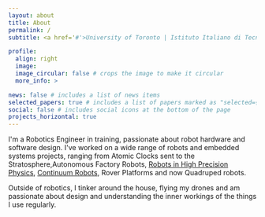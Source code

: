 ```yaml
---
layout: about
title: About
permalink: /
subtitle: <a href='#'>University of Toronto | Istituto Italiano di Tecnologia</a>

profile:
  align: right
  image:
  image_circular: false # crops the image to make it circular
  more_info: >

news: false # includes a list of news items
selected_papers: true # includes a list of papers marked as "selected={true}"
social: false # includes social icons at the bottom of the page
projects_horizontal: true
---
```


I'm a Robotics Engineer in training, passionate about robot hardware and software design. I've worked on a wide range of robots and embedded systems projects, ranging from Atomic Clocks sent to the Stratosphere,Autonomous Factory Robots, [Robots in High Precision Physics](MAGGIE.md), [Continuum Robots](/projects/Continuum_Robot_Joining.md), Rover Platforms and now Quadruped robots.

Outside of robotics, I tinker around the house, flying my drones and am passionate about design and understanding the inner workings of the things I use regularly.